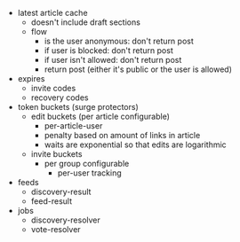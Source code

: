- latest article cache
	- doesn't include draft sections
	- flow
		- is the user anonymous: don't return post
		- if user is blocked: don't return post
		- if user isn't allowed: don't return post
		- return post (either it's public or the user is allowed)
- expires
	- invite codes
	- recovery codes
- token buckets (surge protectors)
	- edit buckets (per article configurable)
		- per-article-user
		- penalty based on amount of links in article
		- waits are exponential so that edits are logarithmic
	- invite buckets
		- per group configurable
			- per-user tracking
- feeds
	- discovery-result
	- feed-result
- jobs
	- discovery-resolver
	- vote-resolver